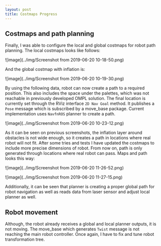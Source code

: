 ```yaml
---
layout: post
title: Costmaps Progress
---
```


## Costmaps and path planning

Finally, I was able to configure the local and global costmaps for robot path planning. The local costmaps looks like follows:

![image](../img/Screenshot from 2019-06-20 10-18-50.png)

And the global costmap with inflation is:

![image](../img/Screenshot from 2019-06-20 10-19-30.png)

By using the following data, robot can now create a path to a required position. This also includes the space under the palettes, which was not reachable in previously developed OMPL solution. 
The final location is currently set through the RViz interface ```2D Nav Goal``` method. It publishes a ```Pose``` message which is subscribed by a move_base package. Current implementation uses ```NavfnROS``` planner to create a path.

![image](../img/Screenshot from 2019-06-20 10-23-12.png)

As it can be seen on previous screenshots, the inflation layer around obstacles is not wide enough, so it creates a path in locations where real robot will not fit. After some tries and tests I have updated the costmaps to include more precise dimensions of robot. From now on, path is only generated through locations where real robot can pass. Maps and path looks this way:

![image](../img/Screenshot from 2019-06-20 11-26-52.png)

![image](../img/Screenshot from 2019-06-20 11-27-15.png)

Additionally, it can be seen that planner is creating a proper global path for robot navigation as well as reads data from laser sensor and adjust local planner as well.

## Robot movement

Although, the robot already receives a global and local planner outputs, it is not moving. The move_base which generates ```Twist``` message is not reaching the main robot controller. Once again, I have to fix and tune robot transformation tree.
